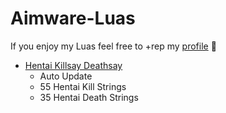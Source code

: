 # Aimware-Luas
If you enjoy my Luas feel free to +rep my [profile](https://aimware.net/forum/user/419881/reputation/add) 🤡
* [Hentai Killsay Deathsay](https://aimware.net/forum/thread/151605)
  * Auto Update
  * 55 Hentai Kill Strings
  * 35 Hentai Death Strings
